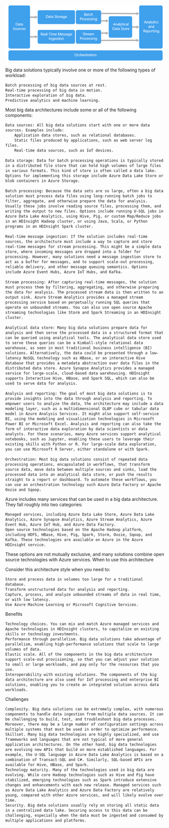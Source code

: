 ![picture 11](../../images/fa747ef2f52d1bab33f97f8681c943f527f5604a809aca2ce1e8fee65f3e9002.png)  


Big data solutions typically involve one or more of the following types of workload:

    Batch processing of big data sources at rest.
    Real-time processing of big data in motion.
    Interactive exploration of big data.
    Predictive analytics and machine learning.

Most big data architectures include some or all of the following components:

    Data sources: All big data solutions start with one or more data sources. Examples include:
        Application data stores, such as relational databases.
        Static files produced by applications, such as web server log files.
        Real-time data sources, such as IoT devices.

    Data storage: Data for batch processing operations is typically stored in a distributed file store that can hold high volumes of large files in various formats. This kind of store is often called a data lake. Options for implementing this storage include Azure Data Lake Store or blob containers in Azure Storage.

    Batch processing: Because the data sets are so large, often a big data solution must process data files using long-running batch jobs to filter, aggregate, and otherwise prepare the data for analysis. Usually these jobs involve reading source files, processing them, and writing the output to new files. Options include running U-SQL jobs in Azure Data Lake Analytics, using Hive, Pig, or custom Map/Reduce jobs in an HDInsight Hadoop cluster, or using Java, Scala, or Python programs in an HDInsight Spark cluster.

    Real-time message ingestion: If the solution includes real-time sources, the architecture must include a way to capture and store real-time messages for stream processing. This might be a simple data store, where incoming messages are dropped into a folder for processing. However, many solutions need a message ingestion store to act as a buffer for messages, and to support scale-out processing, reliable delivery, and other message queuing semantics. Options include Azure Event Hubs, Azure IoT Hubs, and Kafka.

    Stream processing: After capturing real-time messages, the solution must process them by filtering, aggregating, and otherwise preparing the data for analysis. The processed stream data is then written to an output sink. Azure Stream Analytics provides a managed stream processing service based on perpetually running SQL queries that operate on unbounded streams. You can also use open source Apache streaming technologies like Storm and Spark Streaming in an HDInsight cluster.

    Analytical data store: Many big data solutions prepare data for analysis and then serve the processed data in a structured format that can be queried using analytical tools. The analytical data store used to serve these queries can be a Kimball-style relational data warehouse, as seen in most traditional business intelligence (BI) solutions. Alternatively, the data could be presented through a low-latency NoSQL technology such as HBase, or an interactive Hive database that provides a metadata abstraction over data files in the distributed data store. Azure Synapse Analytics provides a managed service for large-scale, cloud-based data warehousing. HDInsight supports Interactive Hive, HBase, and Spark SQL, which can also be used to serve data for analysis.

    Analysis and reporting: The goal of most big data solutions is to provide insights into the data through analysis and reporting. To empower users to analyze the data, the architecture may include a data modeling layer, such as a multidimensional OLAP cube or tabular data model in Azure Analysis Services. It might also support self-service BI, using the modeling and visualization technologies in Microsoft Power BI or Microsoft Excel. Analysis and reporting can also take the form of interactive data exploration by data scientists or data analysts. For these scenarios, many Azure services support analytical notebooks, such as Jupyter, enabling these users to leverage their existing skills with Python or R. For large-scale data exploration, you can use Microsoft R Server, either standalone or with Spark.

    Orchestration: Most big data solutions consist of repeated data processing operations, encapsulated in workflows, that transform source data, move data between multiple sources and sinks, load the processed data into an analytical data store, or push the results straight to a report or dashboard. To automate these workflows, you can use an orchestration technology such Azure Data Factory or Apache Oozie and Sqoop.

Azure includes many services that can be used in a big data architecture. They fall roughly into two categories:

    Managed services, including Azure Data Lake Store, Azure Data Lake Analytics, Azure Synapse Analytics, Azure Stream Analytics, Azure Event Hub, Azure IoT Hub, and Azure Data Factory.
    Open source technologies based on the Apache Hadoop platform, including HDFS, HBase, Hive, Pig, Spark, Storm, Oozie, Sqoop, and Kafka. These technologies are available on Azure in the Azure HDInsight service.

These options are not mutually exclusive, and many solutions combine open source technologies with Azure services.
When to use this architecture

Consider this architecture style when you need to:

    Store and process data in volumes too large for a traditional database.
    Transform unstructured data for analysis and reporting.
    Capture, process, and analyze unbounded streams of data in real time, or with low latency.
    Use Azure Machine Learning or Microsoft Cognitive Services.

Benefits

    Technology choices. You can mix and match Azure managed services and Apache technologies in HDInsight clusters, to capitalize on existing skills or technology investments.
    Performance through parallelism. Big data solutions take advantage of parallelism, enabling high-performance solutions that scale to large volumes of data.
    Elastic scale. All of the components in the big data architecture support scale-out provisioning, so that you can adjust your solution to small or large workloads, and pay only for the resources that you use.
    Interoperability with existing solutions. The components of the big data architecture are also used for IoT processing and enterprise BI solutions, enabling you to create an integrated solution across data workloads.

Challenges

    Complexity. Big data solutions can be extremely complex, with numerous components to handle data ingestion from multiple data sources. It can be challenging to build, test, and troubleshoot big data processes. Moreover, there may be a large number of configuration settings across multiple systems that must be used in order to optimize performance.
    Skillset. Many big data technologies are highly specialized, and use frameworks and languages that are not typical of more general application architectures. On the other hand, big data technologies are evolving new APIs that build on more established languages. For example, the U-SQL language in Azure Data Lake Analytics is based on a combination of Transact-SQL and C#. Similarly, SQL-based APIs are available for Hive, HBase, and Spark.
    Technology maturity. Many of the technologies used in big data are evolving. While core Hadoop technologies such as Hive and Pig have stabilized, emerging technologies such as Spark introduce extensive changes and enhancements with each new release. Managed services such as Azure Data Lake Analytics and Azure Data Factory are relatively young, compared with other Azure services, and will likely evolve over time.
    Security. Big data solutions usually rely on storing all static data in a centralized data lake. Securing access to this data can be challenging, especially when the data must be ingested and consumed by multiple applications and platforms.
